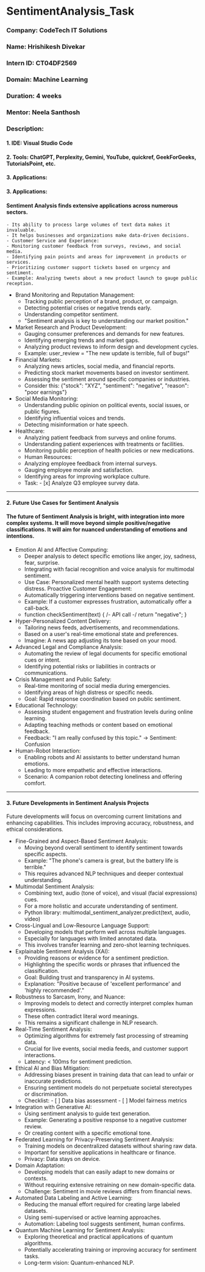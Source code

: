 # SentimentAnalysis_Task

### **Company:** CodeTech IT Solutions
### **Name:** Hrishikesh Divekar
### **Intern ID:** CT04DF2569
### **Domain:** Machine Learning
### **Duration:** 4 weeks
### **Mentor:** Neela Santhosh

### **Description:**

#### **1. IDE:** Visual Studio Code
#### **2. Tools:** ChatGPT, Perplexity, Gemini, YouTube, quickref, GeekForGeeks, TutorialsPoint, etc.  
#### **3. Applications:**
#### **3. Applications:**
#### Sentiment Analysis finds extensive applications across numerous sectors.
    - Its ability to process large volumes of text data makes it invaluable.
    - It helps businesses and organizations make data-driven decisions.
    - Customer Service and Experience:
    - Monitoring customer feedback from surveys, reviews, and social media.
    - Identifying pain points and areas for improvement in products or services.
    - Prioritizing customer support tickets based on urgency and sentiment.
    - Example: Analyzing tweets about a new product launch to gauge public reception.
- Brand Monitoring and Reputation Management:
    - Tracking public perception of a brand, product, or campaign.
    - Detecting potential crises or negative trends early.
    - Understanding competitor sentiment.
    - "Sentiment analysis is key to understanding our market position."
- Market Research and Product Development:
    - Gauging consumer preferences and demands for new features.
    - Identifying emerging trends and market gaps.
    - Analyzing product reviews to inform design and development cycles.
    - Example: user_review = &quot;The new update is terrible, full of bugs!&quot;
- Financial Markets:
    - Analyzing news articles, social media, and financial reports.
    - Predicting stock market movements based on investor sentiment.
    - Assessing the sentiment around specific companies or industries.
    - Consider this: {&quot;stock&quot;: &quot;XYZ&quot;, &quot;sentiment&quot;: &quot;negative&quot;, &quot;reason&quot;: &quot;poor earnings&quot;}
- Social Media Monitoring:
    - Understanding public opinion on political events, social issues, or public figures.
    - Identifying influential voices and trends.
    - Detecting misinformation or hate speech.
- Healthcare:
    - Analyzing patient feedback from surveys and online forums.
    - Understanding patient experiences with treatments or facilities.
    - Monitoring public perception of health policies or new medications.
    - Human Resources:
    - Analyzing employee feedback from internal surveys.
    - Gauging employee morale and satisfaction.
    - Identifying areas for improving workplace culture.
    - Task: - [x] Analyze Q3 employee survey data.
---
#### 2. Future Use Cases for Sentiment Analysis
#### The future of Sentiment Analysis is bright, with integration into more complex systems. It will move beyond simple positive/negative classifications. It will aim for nuanced understanding of emotions and intentions. 
- Emotion AI and Affective Computing:
    - Deeper analysis to detect specific emotions like anger, joy, sadness, fear, surprise.
    - Integrating with facial recognition and voice analysis for multimodal sentiment.
    - Use Case: Personalized mental health support systems detecting distress.
    Proactive Customer Engagement:
    - Automatically triggering interventions based on negative sentiment.
    - Example: If a customer expresses frustration, automatically offer a call-back.
    - function checkSentiment(text) { /- API call -/ return &quot;negative&quot;; }
- Hyper-Personalized Content Delivery:
    - Tailoring news feeds, advertisements, and recommendations.
    - Based on a user's real-time emotional state and preferences.
    - Imagine: A news app adjusting its tone based on your mood.
- Advanced Legal and Compliance Analysis:
    - Automating the review of legal documents for specific emotional cues or intent.
    - Identifying potential risks or liabilities in contracts or communications.
- Crisis Management and Public Safety:
    - Real-time monitoring of social media during emergencies.
    - Identifying areas of high distress or specific needs.
    - Goal: Rapid response coordination based on public sentiment.
- Educational Technology:
    - Assessing student engagement and frustration levels during online learning.
    - Adapting teaching methods or content based on emotional feedback.
    - Feedback: &quot;I am really confused by this topic.&quot; -&gt; Sentiment: Confusion
- Human-Robot Interaction:
    - Enabling robots and AI assistants to better understand human emotions.
    - Leading to more empathetic and effective interactions.
    - Scenario: A companion robot detecting loneliness and offering comfort.
---
#### 3. Future Developments in Sentiment Analysis Projects
Future developments will focus on overcoming current limitations and enhancing capabilities. This includes improving accuracy, robustness, and ethical considerations.
- Fine-Grained and Aspect-Based Sentiment Analysis:
    - Moving beyond overall sentiment to identify sentiment towards specific aspects.
    - Example: "The phone's camera is great, but the battery life is terrible."
    - This requires advanced NLP techniques and deeper contextual understanding.
- Multimodal Sentiment Analysis:
    - Combining text, audio (tone of voice), and visual (facial expressions) cues.
    - For a more holistic and accurate understanding of sentiment.
    - Python library: multimodal_sentiment_analyzer.predict(text, audio, video)
- Cross-Lingual and Low-Resource Language Support:
    - Developing models that perform well across multiple languages.
    - Especially for languages with limited annotated data.
    - This involves transfer learning and zero-shot learning techniques.
- Explainable Sentiment Analysis (XAI):
    - Providing reasons or evidence for a sentiment prediction.
    - Highlighting the specific words or phrases that influenced the classification.
    - Goal: Building trust and transparency in AI systems.
    - Explanation: &quot;Positive because of &#39;excellent performance&#39; and &#39;highly recommended&#39;.&quot;
- Robustness to Sarcasm, Irony, and Nuance:
    - Improving models to detect and correctly interpret complex human expressions.
    - These often contradict literal word meanings.
    - This remains a significant challenge in NLP research.
- Real-Time Sentiment Analysis:
    - Optimizing algorithms for extremely fast processing of streaming data.
    - Crucial for live events, social media feeds, and customer support interactions.
    - Latency: &lt; 100ms for sentiment prediction.
- Ethical AI and Bias Mitigation:
    - Addressing biases present in training data that can lead to unfair or inaccurate predictions.
    - Ensuring sentiment models do not perpetuate societal stereotypes or discrimination.
    - Checklist: - [ ] Data bias assessment - [ ] Model fairness metrics
- Integration with Generative AI:
    - Using sentiment analysis to guide text generation.
    - Example: Generating a positive response to a negative customer review.
    - Or creating content with a specific emotional tone.
- Federated Learning for Privacy-Preserving Sentiment Analysis:
    - Training models on decentralized datasets without sharing raw data.
    - Important for sensitive applications in healthcare or finance.
    - Privacy: Data stays on device.
- Domain Adaptation:
    - Developing models that can easily adapt to new domains or contexts.
    - Without requiring extensive retraining on new domain-specific data.
    - Challenge: Sentiment in movie reviews differs from financial news.
- Automated Data Labeling and Active Learning:
    - Reducing the manual effort required for creating large labeled datasets.
    - Using semi-supervised or active learning approaches.
    - Automation: Labeling tool suggests sentiment, human confirms.
- Quantum Machine Learning for Sentiment Analysis:
    - Exploring theoretical and practical applications of quantum algorithms.
    - Potentially accelerating training or improving accuracy for sentiment tasks.
    - Long-term vision: Quantum-enhanced NLP.
